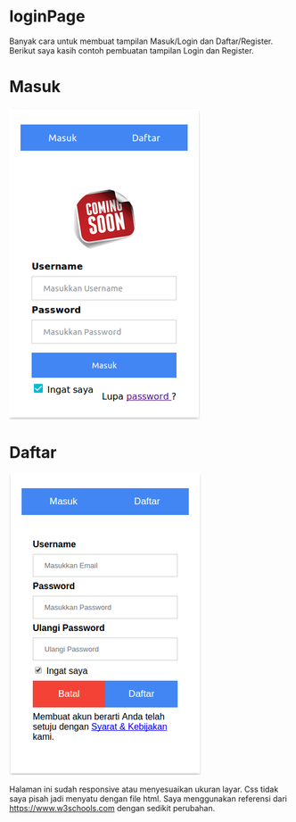 # loginPage

Banyak cara untuk membuat tampilan Masuk/Login dan Daftar/Register. Berikut saya kasih contoh pembuatan tampilan Login dan Register.
#
# Masuk
![alt text](https://github.com/vbagustinus/loginPage/blob/master/screenshot/Masuk.png)

# Daftar
![alt text](https://github.com/vbagustinus/loginPage/blob/master/screenshot/Daftar.png)

Halaman ini sudah responsive atau menyesuaikan ukuran layar. Css tidak saya pisah jadi menyatu dengan file html. Saya menggunakan referensi dari https://www.w3schools.com dengan sedikit perubahan.
